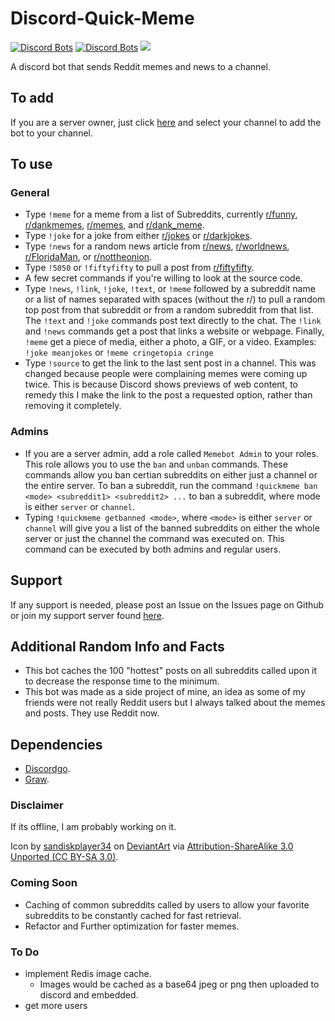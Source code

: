 # Discord-Quick-Meme

[![Discord Bots](https://top.gg/api/widget/status/438381344943374346.svg)](https://top.gg/bot/438381344943374346) [![Discord Bots](https://top.gg/api/widget/lib/438381344943374346.svg)](https://top.gg/bot/438381344943374346) ![](https://github.com/chand1012/Discord-Quick-Meme/workflows/Go/badge.svg)

A discord bot that sends Reddit memes and news to a channel.

## To add

If you are a server owner, just click [here](https://discordapp.com/oauth2/authorize?client_id=438381344943374346&scope=bot) and select your channel to add the bot to your channel.

## To use

### General

- Type `!meme` for a meme from a list of Subreddits, currently [r/funny](https://www.reddit.com/r/funny/), [r/dankmemes](https://www.reddit.com/r/dankmemes/), [r/memes](https://www.reddit.com/r/memes/), and [r/dank_meme](https://www.reddit.com/r/dank_meme/).
- Type `!joke` for a joke from either [r/jokes](https://www.reddit.com/r/jokes/) or [r/darkjokes](https://www.reddit.com/r/darkjokes/).
- Type `!news` for a random news article from [r/news](https://www.reddit.com/r/news/), [r/worldnews](https://www.reddit.com/r/worldnews/), [r/FloridaMan](https://www.reddit.com/r/FloridaMan/), or [r/nottheonion](https://www.reddit.com/r/nottheonion/).
- Type `!5050` or `!fiftyfifty` to pull a post from [r/fiftyfifty](https://reddit.com/r/fiftyfifty).
- A few secret commands if you're willing to look at the source code.
- Type `!news`, `!link`, `!joke`, `!text`, or `!meme` followed by a subreddit name or a list of names separated with spaces (without the r/) to pull a random top post from that subreddit or from a random subreddit from that list. The `!text` and `!joke` commands post text directly to the chat. The `!link` and `!news` commands get a post that links a website or webpage. Finally, `!meme` get a piece of media, either a photo, a GIF, or a video. Examples: `!joke meanjokes` or `!meme cringetopia cringe`
- Type `!source` to get the link to the last sent post in a channel. This was changed because people were complaining memes were coming up twice. This is because Discord shows previews of web content, to remedy this I make the link to the post a requested option, rather than removing it completely. 

### Admins

- If you are a server admin, add a role called `Memebot Admin` to your roles. This role allows you to use the `ban` and `unban` commands. These commands allow you ban certian subreddits on either just a channel or the entire server. To ban a subreddit, run the command `!quickmeme ban <mode> <subreddit1> <subreddit2> ...` to ban a subreddit, where mode is either `server` or `channel`.
- Typing `!quickmeme getbanned <mode>`, where `<mode>` is either `server` or `channel` will give you a list of the banned subreddits on either the whole server or just the channel the command was executed on. This command can be executed by both admins and regular users.

## Support

If any support is needed, please post an Issue on the Issues page on Github or join my support server found [here](https://discord.gg/YNnp9uy).

## Additional Random Info and Facts

- This bot caches the 100 "hottest" posts on all subreddits called upon it to decrease the response time to the minimum.
- This bot was made as a side project of mine, an idea as some of my friends were not really Reddit users but I always talked about the memes and posts. They use Reddit now.

## Dependencies

- [Discordgo](https://github.com/bwmarrin/discordgo).
- [Graw](https://github.com/turnage/graw).

### Disclaimer

If its offline, I am probably working on it.

Icon by [sandiskplayer34](https://www.deviantart.com/sandiskplayer34) on [DeviantArt](https://www.deviantart.com/sandiskplayer34/art/Reddit-App-Icon-537731823) via [Attribution-ShareAlike 3.0 Unported (CC BY-SA 3.0)](https://creativecommons.org/licenses/by-sa/3.0/).

### Coming Soon

- Caching of common subreddits called by users to allow your favorite subreddits to be constantly cached for fast retrieval.
- Refactor and Further optimization for faster memes.

### To Do

- implement Redis image cache.
  - Images would be cached as a base64 jpeg or png then uploaded to discord and embedded.
- get more users
